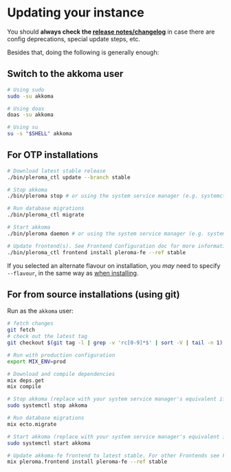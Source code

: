 # Updating your instance

You should **always check the [release notes/changelog](https://akkoma.dev/AkkomaGang/akkoma/src/branch/stable/CHANGELOG.md)** in case there are config deprecations, special update steps, etc.

Besides that, doing the following is generally enough:
## Switch to the akkoma user
```sh
# Using sudo
sudo -su akkoma

# Using doas
doas -su akkoma

# Using su
su -s "$SHELL" akkoma
```

## For OTP installations
```sh
# Download latest stable release
./bin/pleroma_ctl update --branch stable

# Stop akkoma
./bin/pleroma stop # or using the system service manager (e.g. systemctl stop akkoma)

# Run database migrations
./bin/pleroma_ctl migrate

# Start akkoma
./bin/pleroma daemon # or using the system service manager (e.g. systemctl start akkoma)

# Update frontend(s). See Frontend Configuration doc for more information.
./bin/pleroma_ctl frontend install pleroma-fe --ref stable
```

If you selected an alternate flavour on installation,
you _may_ need to specify `--flavour`, in the same way as
[when installing](../../installation/otp_en#detecting-flavour).

## For from source installations (using git)
Run as the `akkoma` user:

```sh
# fetch changes
git fetch
# check out the latest tag
git checkout $(git tag -l | grep -v 'rc[0-9]*$' | sort -V | tail -n 1)

# Run with production configuration
export MIX_ENV=prod

# Download and compile dependencies
mix deps.get
mix compile

# Stop akkoma (replace with your system service manager's equivalent if different)
sudo systemctl stop akkoma

# Run database migrations
mix ecto.migrate

# Start akkoma (replace with your system service manager's equivalent if different)
sudo systemctl start akkoma

# Update akkoma-fe frontend to latest stable. For other Frontends see Frontend Configuration doc for more information.
mix pleroma.frontend install pleroma-fe --ref stable
```
